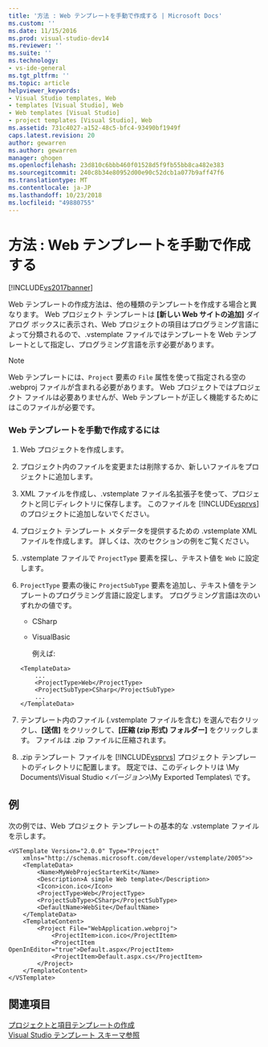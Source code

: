 ```yaml
---
title: '方法 : Web テンプレートを手動で作成する | Microsoft Docs'
ms.custom: ''
ms.date: 11/15/2016
ms.prod: visual-studio-dev14
ms.reviewer: ''
ms.suite: ''
ms.technology:
- vs-ide-general
ms.tgt_pltfrm: ''
ms.topic: article
helpviewer_keywords:
- Visual Studio templates, Web
- templates [Visual Studio], Web
- Web templates [Visual Studio]
- project templates [Visual Studio], Web
ms.assetid: 731c4027-a152-48c5-bfc4-93490bf1949f
caps.latest.revision: 20
author: gewarren
ms.author: gewarren
manager: ghogen
ms.openlocfilehash: 23d810c6bbb460f01528d5f9fb55bb8ca482e383
ms.sourcegitcommit: 240c8b34e80952d00e90c52dcb1a077b9aff47f6
ms.translationtype: MT
ms.contentlocale: ja-JP
ms.lasthandoff: 10/23/2018
ms.locfileid: "49880755"
---
```

# <a name="how-to-manually-create-web-templates"></a>方法 : Web テンプレートを手動で作成する
[!INCLUDE[vs2017banner](../includes/vs2017banner.md)]

Web テンプレートの作成方法は、他の種類のテンプレートを作成する場合と異なります。 Web プロジェクト テンプレートは **[新しい Web サイトの追加]** ダイアログ ボックスに表示され、Web プロジェクトの項目はプログラミング言語によって分類されるので、.vstemplate ファイルではテンプレートを Web テンプレートとして指定し、プログラミング言語を示す必要があります。  
  
> [!NOTE]
>  Web テンプレートには、`Project` 要素の `File` 属性を使って指定される空の .webproj ファイルが含まれる必要があります。 Web プロジェクトではプロジェクト ファイルは必要ありませんが、Web テンプレートが正しく機能するためにはこのファイルが必要です。  
  
### <a name="to-manually-create-a-web-template"></a>Web テンプレートを手動で作成するには  
  
1. Web プロジェクトを作成します。  
  
2. プロジェクト内のファイルを変更または削除するか、新しいファイルをプロジェクトに追加します。  
  
3. XML ファイルを作成し、.vstemplate ファイル名拡張子を使って、プロジェクトと同じディレクトリに保存します。 このファイルを [!INCLUDE[vsprvs](../includes/vsprvs-md.md)] のプロジェクトに追加しないでください。  
  
4. プロジェクト テンプレート メタデータを提供するための .vstemplate XML ファイルを作成します。 詳しくは、次のセクションの例をご覧ください。  
  
5. .vstemplate ファイルで `ProjectType` 要素を探し、テキスト値を `Web` に設定します。  
  
6. `ProjectType` 要素の後に `ProjectSubType` 要素を追加し、テキスト値をテンプレートのプログラミング言語に設定します。 プログラミング言語は次のいずれかの値です。  
  
   - CSharp  
  
   - VisualBasic  
  
     例えば:  
  
   ```  
   <TemplateData>  
       ...  
       <ProjectType>Web</ProjectType>  
       <ProjectSubType>CSharp</ProjectSubType>  
       ...  
   </TemplateData>  
   ```  
  
7. テンプレート内のファイル (.vstemplate ファイルを含む) を選んで右クリックし、**[送信]** をクリックして、**[圧縮 (zip 形式) フォルダー]** をクリックします。 ファイルは .zip ファイルに圧縮されます。  
  
8. .zip テンプレート ファイルを [!INCLUDE[vsprvs](../includes/vsprvs-md.md)] プロジェクト テンプレートのディレクトリに配置します。 既定では、このディレクトリは \My Documents\Visual Studio <*バージョン*>\My Exported Templates\\ です。  
  
## <a name="example"></a>例  
 次の例では、Web プロジェクト テンプレートの基本的な .vstemplate ファイルを示します。  
  
```  
<VSTemplate Version="2.0.0" Type="Project"  
    xmlns="http://schemas.microsoft.com/developer/vstemplate/2005">>  
    <TemplateData>  
        <Name>MyWebProjecStarterKit</Name>  
        <Description>A simple Web template</Description>  
        <Icon>icon.ico</Icon>  
        <ProjectType>Web</ProjectType>  
        <ProjectSubType>CSharp</ProjectSubType>  
        <DefaultName>WebSite</DefaultName>  
    </TemplateData>  
    <TemplateContent>  
        <Project File="WebApplication.webproj">  
            <ProjectItem>icon.ico</ProjectItem>  
            <ProjectItem OpenInEditor="true">Default.aspx</ProjectItem>  
            <ProjectItem>Default.aspx.cs</ProjectItem>  
        </Project>  
    </TemplateContent>  
</VSTemplate>  
```  
  
## <a name="see-also"></a>関連項目  
 [プロジェクトと項目テンプレートの作成](../ide/creating-project-and-item-templates.md)   
 [Visual Studio テンプレート スキーマ参照](../extensibility/visual-studio-template-schema-reference.md)



